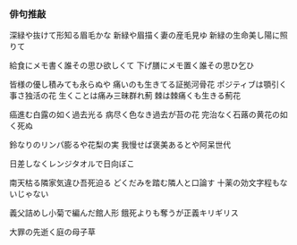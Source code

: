 ### 俳句推敲

深緑や抜けて形知る眉毛かな
新緑や眉描く妻の産毛見ゆ
新緑の生命美し陽に照りて

給食にメモ書く誰その思ひ欲しくて
下げ膳にメモ置く誰その思ひ乞ひ

皆様の優し積みても永らぬや
痛いのも生きてる証拠河骨花
ポジティブは顎引く事さ独活の花
生くことは痛み三昧群れ薊
棘は棘痛くも生きる薊花

癌進む白露の如く過去光る
病尽く色なき過去が苔の花
完治なく石蕗の黄花の如く死ぬ

鈴なりのリンパ膨るや花梨の実
我慢せば褒美あるとや阿呆世代

日差しなくレンジタオルで日向ぼこ

南天枯る隣家気違ひ吾死迫る
どくだみを踏む隣人と口論す
十薬の効文字程もないじゃない

義父詰めし小菊で編んだ館人形
餓死よりも奪うが正義キリギリス

大罪の先逝く庭の母子草